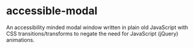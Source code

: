 accessible-modal
================

An accessibility minded modal window written in plain old JavaScript with CSS transitions/transforms to negate the need for JavaScript (jQuery) animations.
